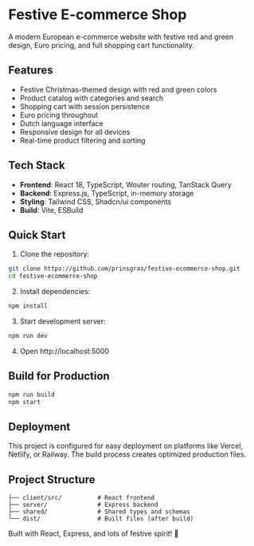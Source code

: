 # Festive E-commerce Shop

A modern European e-commerce website with festive red and green design, Euro pricing, and full shopping cart functionality.

## Features

- Festive Christmas-themed design with red and green colors
- Product catalog with categories and search
- Shopping cart with session persistence
- Euro pricing throughout
- Dutch language interface
- Responsive design for all devices
- Real-time product filtering and sorting

## Tech Stack

- **Frontend**: React 18, TypeScript, Wouter routing, TanStack Query
- **Backend**: Express.js, TypeScript, in-memory storage
- **Styling**: Tailwind CSS, Shadcn/ui components
- **Build**: Vite, ESBuild

## Quick Start

1. Clone the repository:
```bash
git clone https://github.com/prinsgras/festive-ecommerce-shop.git
cd festive-ecommerce-shop
```

2. Install dependencies:
```bash
npm install
```

3. Start development server:
```bash
npm run dev
```

4. Open http://localhost:5000

## Build for Production

```bash
npm run build
npm start
```

## Deployment

This project is configured for easy deployment on platforms like Vercel, Netlify, or Railway. The build process creates optimized production files.

## Project Structure

```
├── client/src/          # React frontend
├── server/              # Express backend
├── shared/              # Shared types and schemas
└── dist/                # Built files (after build)
```

Built with React, Express, and lots of festive spirit! 🎄